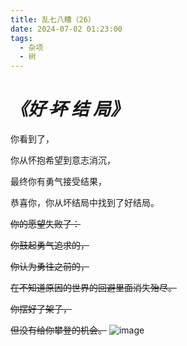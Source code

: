 ```yaml
---
title: 乱七八糟（26）
date: 2024-07-02 01:23:00
tags:
  - 杂项
  - 树
---
```


# *《好 ~~坏~~ 结 局》*

你看到了，

你从怀抱希望到意志消沉，

最终你有勇气接受结果，

恭喜你，你从坏结局中找到了好结局。

~~你的愿望失败了：~~

~~你鼓起勇气追求的，~~

~~你认为勇往之前的，~~

~~在不知道原因的世界的回避里面消失殆尽。~~

~~你摆好了架子，~~

~~但没有给你攀登的机会。~~
![image](https://img.niki.ink/i/2024/07/02/1sn3zy.jpg)
